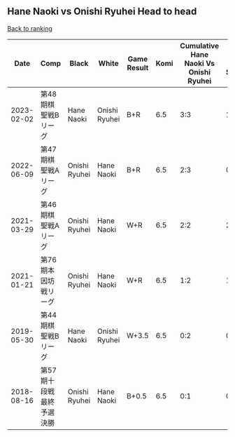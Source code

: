 ## Hane Naoki vs Onishi Ryuhei Head to head

[Back to ranking](../../index.md)




| **Date** | **Comp** | **Black** | **White** | **Game Result** | **Komi** | **Cumulative Hane Naoki Vs Onishi Ryuhei** | **Hane Naoki Streak** | **Onishi Ryuhei Streak** | 
| --- | --- | --- | --- | --- | --- | --- | --- | --- |
| 2023-02-02 | 第48期棋聖戦Bリーグ | Hane Naoki | Onishi Ryuhei | B+R | 6.5 | 3:3 | 1 | 0 | 
| 2022-06-09 | 第47期棋聖戦Aリーグ | Onishi Ryuhei | Hane Naoki | B+R | 6.5 | 2:3 | 0 | 1 | 
| 2021-03-29 | 第46期棋聖戦Aリーグ | Onishi Ryuhei | Hane Naoki | W+R | 6.5 | 2:2 | 2 | 0 | 
| 2021-01-21 | 第76期本因坊戦リーグ | Onishi Ryuhei | Hane Naoki | W+R | 6.5 | 1:2 | 1 | 0 | 
| 2019-05-30 | 第44期棋聖戦Bリーグ | Hane Naoki | Onishi Ryuhei | W+3.5 | 6.5 | 0:2 | 0 | 2 | 
| 2018-08-16 | 第57期十段戦最終予選決勝 | Onishi Ryuhei | Hane Naoki | B+0.5 | 6.5 | 0:1 | 0 | 1 |




